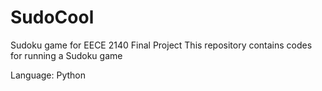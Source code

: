 # SudoCool
Sudoku game for EECE 2140 Final Project
This repository contains codes for running a Sudoku game

Language: Python
